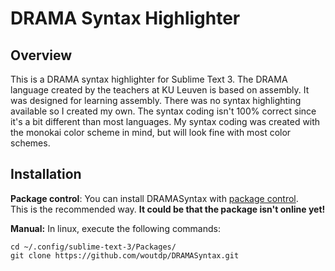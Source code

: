 # DRAMA Syntax Highlighter
## Overview
This is a DRAMA syntax highlighter for Sublime Text 3. The DRAMA language created by the teachers at KU Leuven is based on assembly. It was designed for learning assembly. There was no syntax highlighting available so I created my own. The syntax coding isn't 100% correct since it's a bit different than most languages. My syntax coding was created with the monokai color scheme in mind, but will look fine with most color schemes.

## Installation
**Package control**: You can install DRAMASyntax with [package control](https://github.com/wbond/package_control_channel).  
This is the recommended way. **It could be that the package isn't online yet!**

**Manual:** In linux, execute the following commands: 

```
cd ~/.config/sublime-text-3/Packages/
git clone https://github.com/woutdp/DRAMASyntax.git
```
